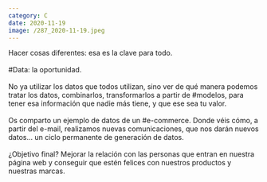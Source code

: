 ```yaml
--- 
category: C 
date: 2020-11-19 
image: /287_2020-11-19.jpeg 
--- 
```


Hacer cosas diferentes: esa es la clave para todo. <br><br>#Data: la oportunidad. <br><br>No ya utilizar los datos que todos utilizan, sino ver de qué manera podemos tratar los datos, combinarlos, transformarlos a partir de #modelos, para tener esa información que nadie más tiene, y que ese sea tu valor. <br><br>Os comparto un ejemplo de datos de un #e-commerce. Donde véis cómo, a partir del e-mail, realizamos nuevas comunicaciones, que nos darán nuevos datos... un ciclo permanente de generación de datos.  <br><br>¿Objetivo final? Mejorar la relación con las personas que entran en nuestra página web y conseguir que estén felices con nuestros productos y nuestras marcas.